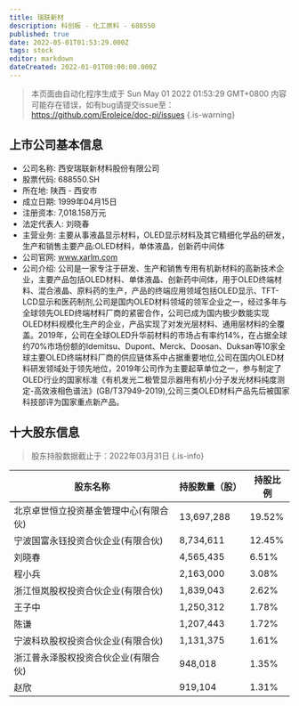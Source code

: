 ```yaml
---
title: 瑞联新材
description: 科创板 - 化工原料 - 688550
published: true
date: 2022-05-01T01:53:29.000Z
tags: stock
editor: markdown
dateCreated: 2022-01-01T00:00:00.000Z
---
```


> 本页面由自动化程序生成于 Sun May 01 2022 01:53:29 GMT+0800
> 内容可能存在错误，如有bug请提交issue至：https://github.com/Eroleice/doc-pi/issues
{.is-warning}

## 上市公司基本信息
- 公司名称: 西安瑞联新材料股份有限公司
- 股票代码: 688550.SH
- 所在地: 陕西 - 西安市
- 成立日期: 1999年04月15日
- 注册资本: 7,018.158万元
- 法定代表人: 刘晓春
- 主营业务: 主要从事液晶显示材料，OLED显示材料及其它精细化学品的研发，生产和销售主要产品:OLED材料，单体液晶，创新药中间体
- 公司官网: www.xarlm.com
- 公司介绍: 公司是一家专注于研发、生产和销售专用有机新材料的高新技术企业，主要产品包括OLED材料、单体液晶、创新药中间体，用于OLED终端材料、混合液晶、原料药的生产，产品的终端应用领域包括OLED显示、TFT-LCD显示和医药制剂,公司是国内OLED材料领域的领军企业之一，经过多年与全球领先OLED终端材料厂商的紧密合作，公司已成为国内极少数能实现OLED材料规模化生产的企业，产品实现了对发光层材料、通用层材料的全覆盖。2019年，公司在全球OLED升华前材料的市场占有率约14%，在占据全球约70%市场份额的Idemitsu、Dupont、Merck、Doosan、Duksan等10家全球主要OLED终端材料厂商的供应链体系中占据重要地位,公司在国内OLED材料研发领域处于领先地位，2019年公司作为主要起草单位之一，参与制定了OLED行业的国家标准《有机发光二极管显示器用有机小分子发光材料纯度测定-高效液相色谱法》(GB/T37949-2019),公司三类OLED材料产品先后被国家科技部评为国家重点新产品。


## 十大股东信息
> 股东持股数据截止于：2022年03月31日
{.is-info}

| 股东名称 | 持股数量（股） | 持股比例 |
| --- | --- | --- |
| 北京卓世恒立投资基金管理中心(有限合伙) | 13,697,288 | 19.52% |
| 宁波国富永钰投资合伙企业(有限合伙) | 8,734,611 | 12.45% |
| 刘晓春 | 4,565,435 | 6.51% |
| 程小兵 | 2,163,000 | 3.08% |
| 浙江恒岚股权投资合伙企业(有限合伙) | 1,839,043 | 2.62% |
| 王子中 | 1,250,312 | 1.78% |
| 陈谦 | 1,207,443 | 1.72% |
| 宁波科玖股权投资合伙企业(有限合伙) | 1,131,375 | 1.61% |
| 浙江普永泽股权投资合伙企业(有限合伙) | 948,018 | 1.35% |
| 赵欣 | 919,104 | 1.31% |




